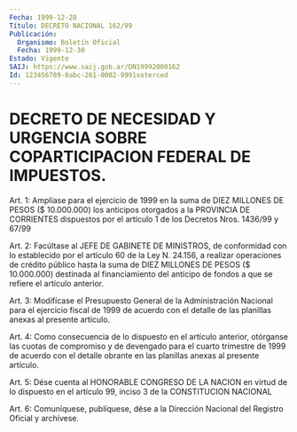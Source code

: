 ```yaml
---
Fecha: 1999-12-28
Título: DECRETO NACIONAL 162/99
Publicación:
  Organismo: Boletín Oficial
  Fecha: 1999-12-30
Estado: Vigente
SAIJ: https://www.saij.gob.ar/DN19992000162
Id: 123456789-0abc-261-0002-9991soterced
---
```

# DECRETO DE NECESIDAD Y URGENCIA SOBRE COPARTICIPACION FEDERAL DE IMPUESTOS.

<a id="1"></a>
Art. 1: Amplíase para el ejercicio de 1999 en la suma de DIEZ MILLONES DE PESOS ($ 10.000.000) los anticipos otorgados a la PROVINCIA DE CORRIENTES dispuestos por el artículo 1 de los Decretos Nros. 1436/99 y 67/99

<a id="2"></a>
Art. 2: Facúltase al JEFE DE GABINETE DE MINISTROS, de conformidad con lo establecido por el  artículo 60 de la Ley N. 24.156, a realizar operaciones de crédito público hasta la suma de DIEZ MILLONES DE PESOS ($ 10.000.000) destinada al financiamiento del anticipo de fondos a que se refiere el artículo anterior.

<a id="3"></a>
Art. 3: Modifícase el Presupuesto General de la Administración Nacional para el ejercicio fiscal de 1999 de acuerdo con el detalle de las planillas anexas al presente artículo.

<a id="4"></a>
Art. 4: Como consecuencia de lo dispuesto en el artículo anterior, otórganse las cuotas de compromiso y de devengado para el cuarto trimestre de 1999 de acuerdo con el detalle obrante en las planillas anexas al presente artículo.

<a id="5"></a>
Art. 5: Dése cuenta al HONORABLE CONGRESO DE LA NACION en virtud de lo dispuesto en el artículo 99, inciso 3 de la CONSTITUCION NACIONAL

<a id="6"></a>
Art. 6: Comuníquese, publíquese, dése a la Dirección Nacional del Registro Oficial y archívese.